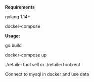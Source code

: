 <b>Requirements</b>

golang 1.14+

docker-compose

<b>Usage:</b>

go build

docker-compose up

./retailerTool sell or ./retailerTool rent

Connect to mysql in docker and use data
